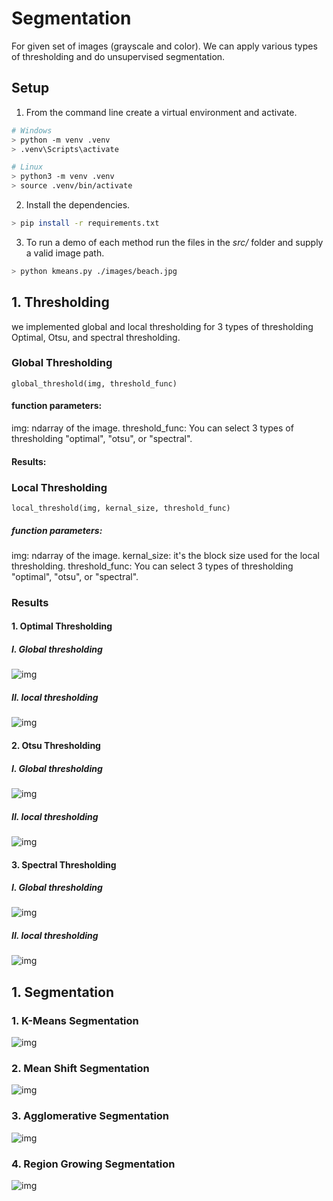# Segmentation 
For given set of images (grayscale and color). We can apply various types of thresholding and do unsupervised segmentation.

## Setup
1. From the command line create a virtual environment and activate.
```sh
# Windows
> python -m venv .venv
> .venv\Scripts\activate

# Linux
> python3 -m venv .venv
> source .venv/bin/activate
```

2. Install the dependencies.
```sh
> pip install -r requirements.txt
```

3. To run a demo of each method run the files in the *src/* folder and supply a valid image path.
```sh
> python kmeans.py ./images/beach.jpg
```

## 1. Thresholding 
we implemented global and local thresholding for 3 types of thresholding Optimal, Otsu, and spectral thresholding.
### Global Thresholding
```
global_threshold(img, threshold_func)
```

#### function parameters:

img: ndarray of the image.
threshold_func: You can select 3 types of thresholding "optimal", "otsu", or "spectral".
#### Results:

### Local Thresholding
```
local_threshold(img, kernal_size, threshold_func)
```

##### function parameters:

img: ndarray of the image.
kernal_size: it's the block size used for the local thresholding.
threshold_func: You can select 3 types of thresholding "optimal", "otsu", or "spectral".

### Results

#### 1. Optimal Thresholding

##### I. Global thresholding
![img](results/global_optimal.png)

##### II. local thresholding
![img](results/local_optimal.png)

#### 2. Otsu Thresholding

##### I. Global thresholding
![img](results/global_otsu.png)

##### II. local thresholding
![img](results/local_otsu.png)

#### 3. Spectral Thresholding

##### I. Global thresholding
![img](results/global_spectral.png)

##### II. local thresholding
![img](results/local_spectral.png)

## 1. Segmentation
### 1. K-Means Segmentation
![img](results/kmeans.png)
### 2. Mean Shift Segmentation
![img](results/meanshift.png)
### 3. Agglomerative Segmentation
![img](results/agg.png)
### 4. Region Growing Segmentation
![img](results/rg.png)